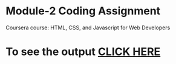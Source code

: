 
# Module-2 Coding Assignment

Coursera course: HTML, CSS, and Javascript for Web Developers

# To see the output [CLICK HERE](https://sushmita-coder.github.io/Coursera-HTML-CSS-and-JavaScript-for-Web-Developers/Assignments/module-2/index.html)
